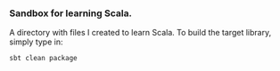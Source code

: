 ### Sandbox for learning Scala. 

A directory with files I created to learn Scala. 
To build the target library, simply type in:

`sbt clean package`

